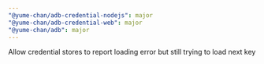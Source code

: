 ```yaml
---
"@yume-chan/adb-credential-nodejs": major
"@yume-chan/adb-credential-web": major
"@yume-chan/adb": major
---
```


Allow credential stores to report loading error but still trying to load next key
